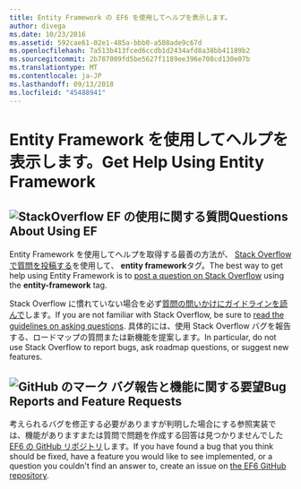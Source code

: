 ```yaml
---
title: Entity Framework の EF6 を使用してヘルプを表示します。
author: divega
ms.date: 10/23/2016
ms.assetid: 592cae61-02e1-485a-bbb0-a508ade9c67d
ms.openlocfilehash: 7a513b413fced6ccdb1d2434afd8a38bb41189b2
ms.sourcegitcommit: 2b787009fd5be5627f1189ee396e708cd130e07b
ms.translationtype: MT
ms.contentlocale: ja-JP
ms.lasthandoff: 09/13/2018
ms.locfileid: "45488941"
---
```

# <a name="get-help-using-entity-framework"></a><span data-ttu-id="28db1-102">Entity Framework を使用してヘルプを表示します。</span><span class="sxs-lookup"><span data-stu-id="28db1-102">Get Help Using Entity Framework</span></span>
## <a name="stackoverflowef6mediastackoverflowpng-questions-about-using-ef"></a>![StackOverflow](~/ef6/media/stackoverflow.png) <span data-ttu-id="28db1-104">EF の使用に関する質問</span><span class="sxs-lookup"><span data-stu-id="28db1-104">Questions About Using EF</span></span>  

<span data-ttu-id="28db1-105">Entity Framework を使用してヘルプを取得する最善の方法が、 [Stack Overflow で質問を投稿する](http://stackoverflow.com/questions/ask)を使用して、 **entity framework**タグ。</span><span class="sxs-lookup"><span data-stu-id="28db1-105">The best way to get help using Entity Framework is to [post a question on Stack Overflow](http://stackoverflow.com/questions/ask) using the **entity-framework** tag.</span></span>  

<span data-ttu-id="28db1-106">Stack Overflow に慣れていない場合を必ず[質問の問いかけにガイドラインを読んで](http://stackoverflow.com/help/asking)します。</span><span class="sxs-lookup"><span data-stu-id="28db1-106">If you are not familiar with Stack Overflow, be sure to [read the guidelines on asking questions](http://stackoverflow.com/help/asking).</span></span> <span data-ttu-id="28db1-107">具体的には、使用 Stack Overflow バグを報告する、ロードマップの質問または新機能を提案します。</span><span class="sxs-lookup"><span data-stu-id="28db1-107">In particular, do not use Stack Overflow to report bugs, ask roadmap questions, or suggest new features.</span></span>  

## <a name="github-markef6mediagithub-mark-32pxpng-bug-reports-and-feature-requests"></a>![GitHub のマーク](~/ef6/media/github-mark-32px.png) <span data-ttu-id="28db1-109">バグ報告と機能に関する要望</span><span class="sxs-lookup"><span data-stu-id="28db1-109">Bug Reports and Feature Requests</span></span>  

<span data-ttu-id="28db1-110">考えられるバグを修正する必要がありますが判明した場合にする参照実装では、機能がありますまたは質問で問題を作成する回答は見つかりませんでした[EF6 の GitHub リポジトリ](https://github.com/aspnet/EntityFramework6/issues)します。</span><span class="sxs-lookup"><span data-stu-id="28db1-110">If you have found a bug that you think should be fixed, have a feature you would like to see implemented, or a question you couldn't find an answer to, create an issue on [the EF6 GitHub repository](https://github.com/aspnet/EntityFramework6/issues).</span></span>
